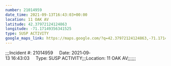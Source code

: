 ```yaml
---
number: 21014959
date_time: 2021-09-13T16:43:03+00:00
location: 11 OAK AV
latitude: 42.37972124124863
longitude: -71.17149356341525
type: SUSP ACTIVITY
google_maps_link: https://maps.google.com/?q=42.37972124124863,-71.17149356341525
---
```


;;;Incident #: 21014959     Date: 2021‐09‐13 16:43:03     Type: SUSP ACTIVITY;;;Location: 11 OAK AV;;;;;;
